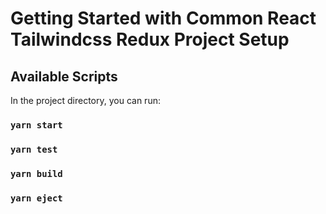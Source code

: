 # Getting Started with Common React Tailwindcss Redux Project Setup

## Available Scripts

In the project directory, you can run:

### `yarn start`

### `yarn test`

### `yarn build`

### `yarn eject`


